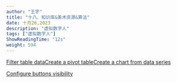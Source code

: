 ```yaml
---
author: "王宇"
title: "十八、知识库&美术资源&算法"
date: 十月26,2023
description: "虚拟数字人"
tags: ["虚拟数字人"]
ShowReadingTime: "12s"
weight: 594
---
```

[Filter table data](#)[Create a pivot table](#)[Create a chart from data series](#)

[Configure buttons visibility](/users/tfac-settings.action)